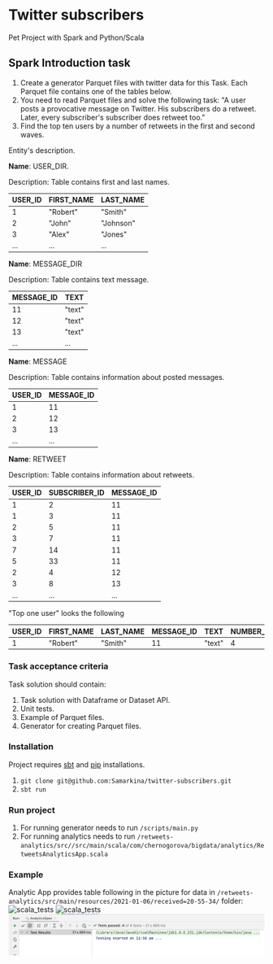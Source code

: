 # Twitter subscribers
Pet Project with Spark and Python/Scala

## Spark Introduction task
1. Create a generator Parquet files with twitter data for this Task. 
   Each Parquet file contains one of the tables below. 
2. You need to read Parquet files and solve the following task: "A user posts a provocative message on Twitter. 
   His subscribers do a retweet. Later, every subscriber's subscriber does retweet too."
3. Find the top ten users by a number of retweets in the first and second waves.

Entity's description.

**Name**: USER_DIR.

Description: Table contains first and last names.

| USER_ID  | FIRST_NAME | LAST_NAME |
| -------- | ---------- | --------- |
| 1        | "Robert"   | "Smith"   |
| 2        | "John"     | "Johnson"  |
| 3        | "Alex"     | "Jones"   |
| ...      | ...        | ...       |

**Name**: MESSAGE_DIR

Description: Table contains text message.

| MESSAGE_ID | TEXT     |
| --------   | -------- |
| 11         | "text"   |
| 12         | "text"   |
| 13         | "text"   |
| ...        | ...      |

**Name**: MESSAGE

Description: Table contains information about posted messages.

| USER_ID    | MESSAGE_ID |
| --------   | --------   |
| 1          | 11         |
| 2          | 12         |
| 3          | 13         |
| ...        | ...        |


**Name**: RETWEET

Description: Table contains information about retweets.

| USER_ID  | SUBSCRIBER_ID | MESSAGE_ID |
| -------- | ---------- | --------- |
| 1        | 2   | 11   |
| 1        | 3     | 11  |
| 2        | 5     | 11  |
| 3        | 7     | 11   |
| 7        | 14     | 11   |
| 5        | 33     | 11  |
| 2        | 4     | 12   |
| 3        | 8     | 13   |
| ...      | ...        | ...       |

"Top one user" looks the following

| USER_ID  | FIRST_NAME | LAST_NAME | MESSAGE_ID |  TEXT  | NUMBER_RETWEETS |
| -------- | ---------- | --------- | ---------- | ------ | --------------- |
| 1        | "Robert"   | "Smith"   | 11         | "text" | 4               |

### Task acceptance criteria
Task solution should contain:
1. Task solution with Dataframe or Dataset API.
2. Unit tests.
3. Example of Parquet files.
4. Generator for creating Parquet files.

### Installation
Project requires [sbt](https://www.scala-sbt.org/1.x/docs/Setup.html) and [pip](https://pypi.org/project/pip/) 
installations.
1. `git clone git@github.com:Samarkina/twitter-subscribers.git`
2. `sbt run`

### Run project
1. For running generator needs to run 
   `/scripts/main.py`
2. For running analytics needs to run 
   `/retweets-analytics/src//src/main/scala/com/chernogorova/bigdata/analytics/RetweetsAnalyticsApp.scala`

### Example
Analytic App provides table following in the picture for data in 
`/retweets-analytics/src/main/resources/2021-01-06/received=20-55-34/` folder:
![scala_tests](https://github.com/Samarkina/twitter-subscribers/blob/master/scala_tests.png?raw=true)
![scala_tests](https://github.com/Samarkina/twitter-subscribers/screenshots/scala_tests.png)
![scala_tests](screenshots/scala_tests.png)